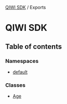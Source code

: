 [QIWI SDK](README.md) / Exports

# QIWI SDK

## Table of contents

### Namespaces

- [default](modules/default.md)

### Classes

- [Age](classes/Age.md)
